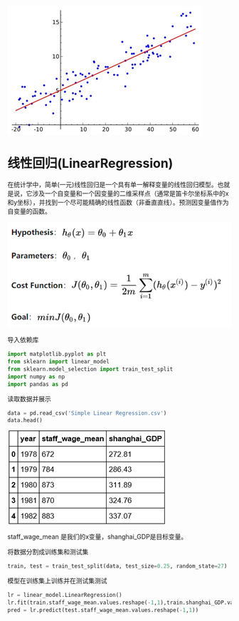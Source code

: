 ![](image/vdvv.jpg)

# 线性回归(LinearRegression)

在统计学中，简单(一元)线性回归是一个具有单一解释变量的线性回归模型。也就是说，它涉及一个自变量和一个因变量的二维采样点（通常是笛卡尔坐标系中的x和y坐标），并找到一个尽可能精确的线性函数（非垂直直线）。预测因变量值作为自变量的函数。

![](image/1569728547(1).png)

导入依赖库
```python
import matplotlib.pyplot as plt
from sklearn import linear_model
from sklearn.model_selection import train_test_split
import numpy as np
import pandas as pd
```

读取数据并展示
```python
data = pd.read_csv('Simple Linear Regression.csv')
data.head()
```
![](image/fvrevr.png)

staff_wage_mean 是我们的x变量，shanghai_GDP是目标变量。

将数据分割成训练集和测试集
```python
train, test = train_test_split(data, test_size=0.25, random_state=27)
```

模型在训练集上训练并在测试集测试
```python
lr = linear_model.LinearRegression()
lr.fit(train.staff_wage_mean.values.reshape(-1,1),train.shanghai_GDP.values.reshape(-1,1))
pred = lr.predict(test.staff_wage_mean.values.reshape(-1,1))
```
